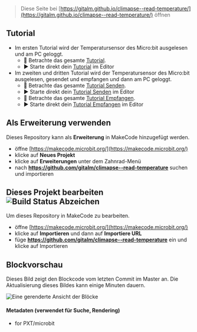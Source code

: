
> Diese Seite bei [https://gitalm.github.io/climapse--read-temperature/](https://gitalm.github.io/climapse--read-temperature/) öffnen

## Tutorial

* Im ersten Tutorial wird der Temperatursensor des Micro:bit ausgelesen und am PC geloggt.
    * 👀 Betrachte das gesamte [Tutorial](tutorial).
    * ▶ Starte direkt dein [Tutorial](https://makecode.microbit.org/#tutorial:github:gitalm/climapse--read-temperature/tutorial) im Editor
* Im zweiten und dritten Tutorial wird der Temperatursensor des Micro:bit ausgelesen, gesendet und empfangen und dann am PC geloggt.
    * 👀 Betrachte das gesamte [Tutorial Senden](tutorial2).
    * ▶ Starte direkt dein [Tutorial Senden](https://makecode.microbit.org/#tutorial:github:gitalm/climapse--read-temperature/tutorial2) im Editor
    * 👀 Betrachte das gesamte [Tutorial Empfangen](tutorial3).
    * ▶ Starte direkt dein [Tutorial Empfangen](https://makecode.microbit.org/#tutorial:github:gitalm/climapse--read-temperature/tutorial2) im Editor

## Als Erweiterung verwenden

Dieses Repository kann als **Erweiterung** in MakeCode hinzugefügt werden.

* öffne [https://makecode.microbit.org/](https://makecode.microbit.org/)
* klicke auf **Neues Projekt**
* klicke auf **Erweiterungen** unter dem Zahnrad-Menü
* nach **https://github.com/gitalm/climapse--read-temperature** suchen und importieren

## Dieses Projekt bearbeiten ![Build Status Abzeichen](https://github.com/gitalm/climapse--read-temperature/workflows/MakeCode/badge.svg)

Um dieses Repository in MakeCode zu bearbeiten.

* öffne [https://makecode.microbit.org/](https://makecode.microbit.org/)
* klicke auf **Importieren** und dann auf **Importiere URL**
* füge **https://github.com/gitalm/climapse--read-temperature** ein und klicke auf Importieren

## Blockvorschau

Dieses Bild zeigt den Blockcode vom letzten Commit im Master an.
Die Aktualisierung dieses Bildes kann einige Minuten dauern.

![Eine gerenderte Ansicht der Blöcke](https://github.com/gitalm/climapse--read-temperature/raw/master/.github/makecode/blocks.png)

#### Metadaten (verwendet für Suche, Rendering)

* for PXT/microbit
<script src="https://makecode.com/gh-pages-embed.js"></script><script>makeCodeRender("{{ site.makecode.home_url }}", "{{ site.github.owner_name }}/{{ site.github.repository_name }}");</script>
